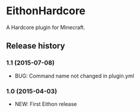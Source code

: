 # EithonHardcore

A Hardcore plugin for Minecraft.

## Release history

### 1.1 (2015-07-08)

* BUG: Command name not changed in plugin.yml

### 1.0 (2015-04-03)

* NEW: First Eithon release

